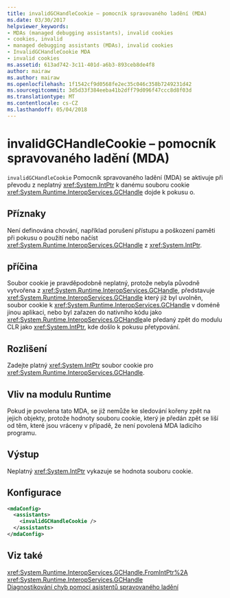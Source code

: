 ```yaml
---
title: invalidGCHandleCookie – pomocník spravovaného ladění (MDA)
ms.date: 03/30/2017
helpviewer_keywords:
- MDAs (managed debugging assistants), invalid cookies
- cookies, invalid
- managed debugging assistants (MDAs), invalid cookies
- InvalidGCHandleCookie MDA
- invalid cookies
ms.assetid: 613ad742-3c11-401d-a6b3-893ceb8de4f8
author: mairaw
ms.author: mairaw
ms.openlocfilehash: 1f1542cf9d0568fe2ec35c046c358b7249231d42
ms.sourcegitcommit: 3d5d33f384eeba41b2dff79d096f47ccc8d8f03d
ms.translationtype: MT
ms.contentlocale: cs-CZ
ms.lasthandoff: 05/04/2018
---
```

# <a name="invalidgchandlecookie-mda"></a>invalidGCHandleCookie – pomocník spravovaného ladění (MDA)
`invalidGCHandleCookie` Pomocník spravovaného ladění (MDA) se aktivuje při převodu z neplatný <xref:System.IntPtr> k danému souboru cookie <xref:System.Runtime.InteropServices.GCHandle> dojde k pokusu o.  
  
## <a name="symptoms"></a>Příznaky  
 Není definována chování, například porušení přístupu a poškození paměti při pokusu o použití nebo načíst <xref:System.Runtime.InteropServices.GCHandle> z <xref:System.IntPtr>.  
  
## <a name="cause"></a>příčina  
 Soubor cookie je pravděpodobně neplatný, protože nebyla původně vytvořena z <xref:System.Runtime.InteropServices.GCHandle>, představuje <xref:System.Runtime.InteropServices.GCHandle> který již byl uvolněn, soubor cookie k <xref:System.Runtime.InteropServices.GCHandle> v doméně jinou aplikaci, nebo byl zařazen do nativního kódu jako <xref:System.Runtime.InteropServices.GCHandle>ale předaný zpět do modulu CLR jako <xref:System.IntPtr>, kde došlo k pokusu přetypování.  
  
## <a name="resolution"></a>Rozlišení  
 Zadejte platný <xref:System.IntPtr> soubor cookie pro <xref:System.Runtime.InteropServices.GCHandle>.  
  
## <a name="effect-on-the-runtime"></a>Vliv na modulu Runtime  
 Pokud je povolena tato MDA, se již nemůže ke sledování kořeny zpět na jejich objekty, protože hodnoty souboru cookie, který je předán zpět se liší od těm, které jsou vráceny v případě, že není povolená MDA ladicího programu.  
  
## <a name="output"></a>Výstup  
 Neplatný <xref:System.IntPtr> vykazuje se hodnota souboru cookie.  
  
## <a name="configuration"></a>Konfigurace  
  
```xml  
<mdaConfig>  
  <assistants>  
    <invalidGCHandleCookie />  
  </assistants>  
</mdaConfig>  
```  
  
## <a name="see-also"></a>Viz také  
 <xref:System.Runtime.InteropServices.GCHandle.FromIntPtr%2A>  
 <xref:System.Runtime.InteropServices.GCHandle>  
 [Diagnostikování chyb pomocí asistentů spravovaného ladění](../../../docs/framework/debug-trace-profile/diagnosing-errors-with-managed-debugging-assistants.md)
